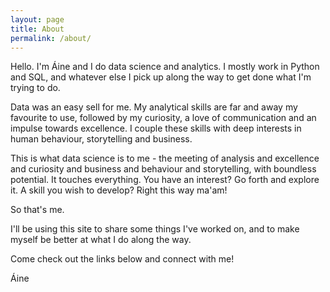 ```yaml
---
layout: page
title: About
permalink: /about/
---
```


Hello. I'm Áine and I do data science and analytics. I mostly work in Python and SQL, and whatever else I pick up along the way to get done what I'm trying to do.

Data was an easy sell for me. My analytical skills are far and away my favourite to use, followed by my curiosity, a love of communication and an impulse towards excellence. I couple these skills with deep interests in human behaviour, storytelling and business.

This is what data science is to me - the meeting of analysis and excellence and curiosity and business and behaviour and storytelling, with boundless potential. It touches everything. You have an interest? Go forth and explore it. A skill you wish to develop? Right this way ma'am!

So that's me. 

I'll be using this site to share some things I've worked on, and to make myself be better at what I do along the way. 

Come check out the links below and connect with me!

Áine
